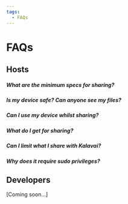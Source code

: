 ```yaml
---
tags:
  - FAQs
---
```

# FAQs

## Hosts

##### What are the minimum specs for sharing?

##### Is my device safe? Can anyone see my files?

##### Can I use my device whilst sharing?

##### What do I get for sharing?

##### Can I limit what I share with Kalavai?

##### Why does it require sudo privileges?


## Developers

[Coming soon...]

